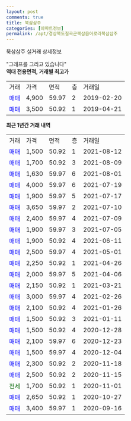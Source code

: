 ```yaml
---
layout: post
comments: true
title: 북삼삼주
categories: [아파트정보]
permalink: /apt/경상북도칠곡군북삼읍어로리북삼삼주
---
```


북삼삼주 실거래 상세정보

<script type="text/javascript">
  google.charts.load('current', {'packages':['line', 'corechart']});
  google.charts.setOnLoadCallback(drawChart);

  function drawChart() {
    var data = new google.visualization.DataTable();
    data.addColumn('date', '거래일');
    data.addColumn('number', "매매");
    data.addColumn('number', "전세");
    data.addColumn('number', "전매");

    data.addRows([[new Date(Date.parse("2021-08-12")), 1500, null, null], [new Date(Date.parse("2021-08-09")), 1700, null, null], [new Date(Date.parse("2021-08-01")), 1630, null, null], [new Date(Date.parse("2021-07-19")), 4000, null, null], [new Date(Date.parse("2021-07-17")), 1900, null, null], [new Date(Date.parse("2021-07-10")), 3650, null, null], [new Date(Date.parse("2021-07-09")), 2400, null, null], [new Date(Date.parse("2021-07-05")), 1900, null, null], [new Date(Date.parse("2021-06-11")), 1900, null, null], [new Date(Date.parse("2021-05-01")), 2500, null, null], [new Date(Date.parse("2021-04-26")), 2250, null, null], [new Date(Date.parse("2021-04-06")), 2000, null, null], [new Date(Date.parse("2021-03-21")), 2150, null, null], [new Date(Date.parse("2021-02-26")), 3000, null, null], [new Date(Date.parse("2021-01-26")), 2100, null, null], [new Date(Date.parse("2021-01-11")), 1500, null, null], [new Date(Date.parse("2020-12-28")), 1500, null, null], [new Date(Date.parse("2020-12-23")), 2100, null, null], [new Date(Date.parse("2020-12-04")), 1500, null, null], [new Date(Date.parse("2020-11-18")), 2300, null, null], [new Date(Date.parse("2020-11-15")), 2500, null, null], [new Date(Date.parse("2020-11-01")), null, 1700, null], [new Date(Date.parse("2020-10-27")), 2650, null, null], [new Date(Date.parse("2020-09-16")), 3400, null, null]]);

    var options = {
      hAxis: {
        format: 'yyyy/MM/dd'
      },    
      lineWidth: 0,
      pointsVisible: true,    
      title: '최근 1년간 유형별 실거래가 분포',
      legend: { position: 'bottom' }
    };

    var formatter = new google.visualization.NumberFormat({pattern:'###,###'} );
    formatter.format(data, 1);
    formatter.format(data, 2);
    
    setTimeout(function() {
        var chart = new google.visualization.LineChart(document.getElementById('columnchart_material'));
        chart.draw(data, (options));
        document.getElementById('loading').style.display = 'none';
    }, 200);
  }
</script>


<div id="loading" style="z-index:20; display: block; margin-left: 0px">"그래프를 그리고 있습니다"</div>
<div id="columnchart_material" style="width: 95%; margin-left: 0px; display: block"></div>
<!-- contents start -->
<b>역대 전용면적, 거래별 최고가</b>
<table class="sortable">
    <tr>
      <td>거래</td>
      <td>가격</td>
      <td>면적</td>
      <td>층</td>
      <td>거래일</td>
    </tr>
        <tr>
          <td><a style="color: blue">매매</a></td>
          <td>4,900</td>
          <td>59.97</td>
          <td>2</td>
          <td>2019-02-20</td>
        </tr>            <tr>
          <td><a style="color: blue">매매</a></td>
          <td>3,500</td>
          <td>50.92</td>
          <td>1</td>
          <td>2019-04-21</td>
        </tr>        
    
    
</table>

<b>최근 1년간 거래 내역</b>

<table class="sortable">
    <tr>
      <td>거래</td>
      <td>가격</td>
      <td>면적</td>
      <td>층</td>
      <td>거래일</td>
    </tr>
    <tr>
      <td><a style="color: blue">매매</a></td>
      <td>1,500</td>
      <td>50.92</td>
      <td>1</td>
      <td>2021-08-12</td>
    </tr>          <tr>
      <td><a style="color: blue">매매</a></td>
      <td>1,700</td>
      <td>50.92</td>
      <td>3</td>
      <td>2021-08-09</td>
    </tr>          <tr>
      <td><a style="color: blue">매매</a></td>
      <td>1,630</td>
      <td>59.97</td>
      <td>6</td>
      <td>2021-08-01</td>
    </tr>          <tr>
      <td><a style="color: blue">매매</a></td>
      <td>4,000</td>
      <td>59.97</td>
      <td>6</td>
      <td>2021-07-19</td>
    </tr>          <tr>
      <td><a style="color: blue">매매</a></td>
      <td>1,900</td>
      <td>59.97</td>
      <td>5</td>
      <td>2021-07-17</td>
    </tr>          <tr>
      <td><a style="color: blue">매매</a></td>
      <td>3,650</td>
      <td>59.97</td>
      <td>2</td>
      <td>2021-07-10</td>
    </tr>          <tr>
      <td><a style="color: blue">매매</a></td>
      <td>2,400</td>
      <td>59.97</td>
      <td>4</td>
      <td>2021-07-09</td>
    </tr>          <tr>
      <td><a style="color: blue">매매</a></td>
      <td>1,900</td>
      <td>59.97</td>
      <td>3</td>
      <td>2021-07-05</td>
    </tr>          <tr>
      <td><a style="color: blue">매매</a></td>
      <td>1,900</td>
      <td>50.92</td>
      <td>4</td>
      <td>2021-06-11</td>
    </tr>          <tr>
      <td><a style="color: blue">매매</a></td>
      <td>2,500</td>
      <td>59.97</td>
      <td>4</td>
      <td>2021-05-01</td>
    </tr>          <tr>
      <td><a style="color: blue">매매</a></td>
      <td>2,250</td>
      <td>50.92</td>
      <td>1</td>
      <td>2021-04-26</td>
    </tr>          <tr>
      <td><a style="color: blue">매매</a></td>
      <td>2,000</td>
      <td>59.97</td>
      <td>5</td>
      <td>2021-04-06</td>
    </tr>          <tr>
      <td><a style="color: blue">매매</a></td>
      <td>2,150</td>
      <td>50.92</td>
      <td>1</td>
      <td>2021-03-21</td>
    </tr>          <tr>
      <td><a style="color: blue">매매</a></td>
      <td>3,000</td>
      <td>59.97</td>
      <td>4</td>
      <td>2021-02-26</td>
    </tr>          <tr>
      <td><a style="color: blue">매매</a></td>
      <td>2,100</td>
      <td>50.92</td>
      <td>4</td>
      <td>2021-01-26</td>
    </tr>          <tr>
      <td><a style="color: blue">매매</a></td>
      <td>1,500</td>
      <td>50.92</td>
      <td>3</td>
      <td>2021-01-11</td>
    </tr>          <tr>
      <td><a style="color: blue">매매</a></td>
      <td>1,500</td>
      <td>50.92</td>
      <td>4</td>
      <td>2020-12-28</td>
    </tr>          <tr>
      <td><a style="color: blue">매매</a></td>
      <td>2,100</td>
      <td>59.97</td>
      <td>6</td>
      <td>2020-12-23</td>
    </tr>          <tr>
      <td><a style="color: blue">매매</a></td>
      <td>1,500</td>
      <td>59.97</td>
      <td>4</td>
      <td>2020-12-04</td>
    </tr>          <tr>
      <td><a style="color: blue">매매</a></td>
      <td>2,300</td>
      <td>50.92</td>
      <td>2</td>
      <td>2020-11-18</td>
    </tr>          <tr>
      <td><a style="color: blue">매매</a></td>
      <td>2,500</td>
      <td>50.92</td>
      <td>2</td>
      <td>2020-11-15</td>
    </tr>          <tr>
      <td><a style="color: darkgreen">전세</a></td>
      <td>1,700</td>
      <td>50.92</td>
      <td>1</td>
      <td>2020-11-01</td>
    </tr>          <tr>
      <td><a style="color: blue">매매</a></td>
      <td>2,650</td>
      <td>50.92</td>
      <td>1</td>
      <td>2020-10-27</td>
    </tr>          <tr>
      <td><a style="color: blue">매매</a></td>
      <td>3,400</td>
      <td>59.97</td>
      <td>1</td>
      <td>2020-09-16</td>
    </tr>      </table>
<!-- contents end -->    

